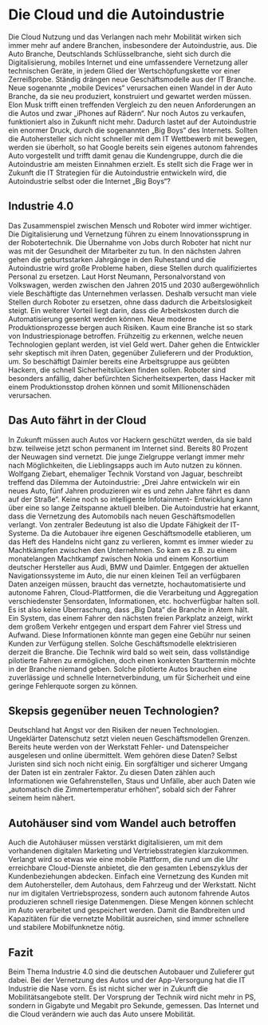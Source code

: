 
# Die Cloud und die Autoindustrie

Die Cloud Nutzung und das Verlangen nach mehr Mobilität wirken sich immer mehr auf andere Branchen, insbesondere der Autoindustrie, aus. Die Auto Branche, Deutschlands Schlüsselbranche, sieht sich durch die Digitalisierung, mobiles Internet und eine umfassendere Vernetzung aller technischen Geräte, in jedem Glied der Wertschöpfungskette vor einer Zerreißprobe. Ständig drängen neue Geschäftsmodelle aus der IT Branche. Neue sogenannte „mobile Devices“ verursachen einen Wandel in der Auto Branche, da sie neu produziert, konstruiert und gewartet werden müssen. Elon Musk trifft einen treffenden Vergleich zu den neuen Anforderungen an die Autos und zwar „iPhones auf Rädern“. Nur noch Autos zu verkaufen, funktioniert also in Zukunft nicht mehr.
Dadurch lastet auf der Autoindustrie ein enormer Druck, durch die sogenannten „Big Boys“ des Internets. Sollten die Autohersteller sich nicht schneller mit dem IT Wettbewerb mit bewegen, werden sie überholt, so hat Google bereits sein eigenes autonom fahrendes Auto vorgestellt und trifft damit genau die Kundengruppe, durch die die Autoindustrie am meisten Einnahmen erzielt. 
Es stellt sich die Frage wer in Zukunft die IT Strategien für die Autoindustrie entwickeln wird, die Autoindustrie selbst 
oder die Internet „Big Boys“?

## Industrie 4.0

Das Zusammenspiel zwischen Mensch und Roboter wird immer wichtiger. Die Digitalisierung und Vernetzung führen zu einem Innovationssprung in der Robotertechnik. Die Übernahme von Jobs durch Roboter hat nicht nur was mit der Gesundheit der Mitarbeiter zu tun. In den nächsten Jahren gehen die geburtsstarken Jahrgänge in den Ruhestand und die Autoindustrie wird große Probleme haben, diese Stellen durch qualifiziertes Personal zu ersetzen. Laut Horst Neumann, Personalvorstand von Volkswagen, werden zwischen den Jahren 2015 und 2030 außergewöhnlich viele Beschäftigte das Unternehmen verlassen. Deshalb versucht man viele Stellen durch Roboter zu ersetzen, ohne dass dadurch die Arbeitslosigkeit steigt. Ein weiterer Vorteil liegt darin, dass die Arbeitskosten durch die Automatisierung gesenkt werden können. 
Neue moderne Produktionsprozesse bergen auch Risiken. Kaum eine Branche ist so stark von Industriespionage betroffen. Frühzeitig zu erkennen, welche neuen Technologien geplant werden, ist viel Geld wert. Daher gehen die Entwickler sehr skeptisch mit ihren Daten, gegenüber Zulieferern und der Produktion, um. So beschäftigt Daimler bereits eine Arbeitsgruppe aus geübten Hackern, die schnell Sicherheitslücken finden sollen. Roboter sind besonders anfällig, daher befürchten Sicherheitsexperten, dass Hacker mit einem Produktionsstop drohen können und somit Millionenschäden verursachen. 

## Das Auto fährt in der Cloud 

In Zukunft müssen auch Autos vor Hackern geschützt werden, da sie bald bzw. teilweise jetzt schon permanent im Internet sind. Bereits 80 Prozent der Neuwagen sind vernetzt. Die junge Zielgruppe verlangt immer mehr nach Möglichkeiten, die Lieblingsapps auch im Auto nutzen zu können. Wolfgang Ziebart, ehemaliger Technik Vorstand von Jaguar, beschreibt treffend das Dilemma der Autoindustrie: „Drei Jahre entwickeln wir ein neues Auto, fünf Jahren produzieren wir es und zehn Jahre fährt es dann auf der Straße“. Keine noch so intelligente Infotainment- Entwicklung kann über eine so lange Zeitspanne aktuell bleiben. Die Autoindustrie hat erkannt, dass die Vernetzung des Automobils nach neuen Geschäftsmodellen verlangt. Von zentraler Bedeutung ist also die Update Fähigkeit der IT-Systeme. Da die Autobauer ihre eigenen Geschäftsmodelle etablieren, um das Heft des Handelns nicht ganz zu verlieren, kommt es immer wieder zu Machtkämpfen zwischen den Unternehmen. So kam es z.B. zu einem monatelangen Machtkampf zwischen Nokia und einem Konsortium deutscher Hersteller aus Audi, BMW und Daimler. Entgegen der aktuellen Navigationssysteme im Auto, die nur einen kleinen Teil an verfügbaren Daten anzeigen müssen, braucht das vernetzte, hochautomatisierte und autonome Fahren, Cloud-Plattformen, die die Verarbeitung und Aggregation verschiedenster Sensordaten, Informationen, etc. hochverfügbar halten soll. Es ist also keine Überraschung, dass „Big Data“ die Branche in Atem hält. Ein System, das einem Fahrer den nächsten freien Parkplatz anzeigt, wirkt dem großem Verkehr entgegen und erspart dem Fahrer viel Stress und Aufwand. Diese Informationen könnte man gegen eine Gebühr nur seinen Kunden zur Verfügung stellen. Solche Geschäftsmodelle elektrisieren derzeit die Branche. 
Die Technik wird bald so weit sein, dass vollständige pilotierte Fahren zu ermöglichen, doch einen konkreten Starttermin möchte in der Branche niemand geben. Solche pilotierte Autos brauchen eine zuverlässige und schnelle Internetverbindung, um für Sicherheit und eine geringe Fehlerquote sorgen zu können. 

## Skepsis gegenüber neuen Technologien?

Deutschland hat Angst vor den Risiken der neuen Technologien. Ungeklärter Datenschutz setzt vielen neuen Geschäftsmodellen Grenzen. Bereits heute werden von der Werkstatt Fehler- und Datenspeicher ausgelesen und online übermittelt. Wem gehören diese Daten? Selbst Juristen sind sich noch nicht einig. Ein sorgfältiger und sicherer Umgang der Daten ist ein zentraler Faktor. Zu diesen Daten zählen auch Informationen wie Gefahrenstellen, Staus und Unfälle, aber auch Daten wie „automatisch die Zimmertemperatur erhöhen“, sobald sich der Fahrer seinem heim nähert.

## Autohäuser sind vom Wandel auch betroffen

Auch die Autohäuser müssen verstärkt digitalisieren, um mit dem vorhandenen digitalen Marketing und Vertriebsstrategien klarzukommen. Verlangt wird so etwas wie eine mobile Plattform, die rund um die Uhr erreichbare Cloud-Dienste anbietet, die den gesamten Lebenszyklus der Kundenbeziehungen abdecken. Einfach eine Vernetzung des Kunden mit dem Autohersteller, dem Autohaus, dem Fahrzeug und der Werkstatt. Nicht nur im digitalen Vertriebsprozess, sondern auch autonom fahrende Autos produzieren schnell riesige Datenmengen. Diese Mengen können schlecht im Auto verarbeitet und gespeichert werden. Damit die Bandbreiten und Kapazitäten für die vernetzte Mobilität ausreichen, sind immer schnellere und stabilere Mobilfunknetze nötig. 

## Fazit

Beim Thema Industrie 4.0 sind die deutschen Autobauer und Zulieferer gut dabei. Bei der Vernetzung des Autos und der App-Versorgung hat die IT Industrie die Nase vorn. Es ist nicht sicher wer in Zukunft die Mobilitätsangebote stellt. Der Vorsprung der Technik wird nicht mehr in PS, sondern in Gigabyte und Megabit pro Sekunde, gemessen. Das Internet und die Cloud verändern wie auch das Auto unsere Mobilität. 
